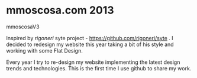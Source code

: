 mmoscosa.com 2013
===========
mmoscosaV3

Inspired by *rigoneri* syte project - https://github.com/rigoneri/syte . I decided to redesign my website this year taking a bit of his style and working with some Flat Design.

Every year I try to re-design my website implementing the latest design  trends and technologies. This is the first time I use github to share my work.
